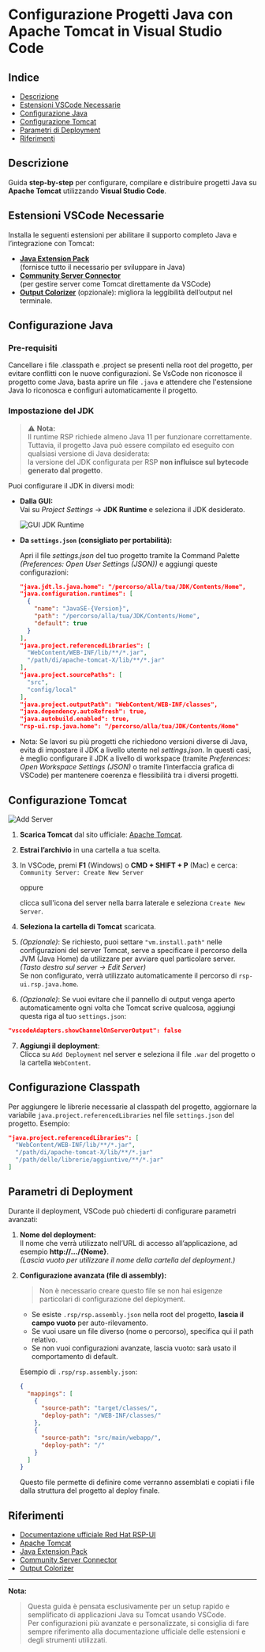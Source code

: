 # Configurazione Progetti Java con Apache Tomcat in Visual Studio Code

## Indice

- [Descrizione](#descrizione)
- [Estensioni VSCode Necessarie](#estensioni-vscode-necessarie)
- [Configurazione Java](#configurazione-java)
- [Configurazione Tomcat](#configurazione-tomcat)
- [Parametri di Deployment](#parametri-di-deployment)
- [Riferimenti](#riferimenti)

## Descrizione

Guida **step-by-step** per configurare, compilare e distribuire progetti Java su **Apache Tomcat** utilizzando **Visual Studio Code**.



## Estensioni VSCode Necessarie

Installa le seguenti estensioni per abilitare il supporto completo Java e l’integrazione con Tomcat:

- [**Java Extension Pack**](https://marketplace.visualstudio.com/items?itemName=vscjava.vscode-java-pack)  
  (fornisce tutto il necessario per sviluppare in Java)
- [**Community Server Connector**](https://marketplace.visualstudio.com/items?itemName=redhat.vscode-community-server-connector)  
  (per gestire server come Tomcat direttamente da VSCode)
- [**Output Colorizer**](https://marketplace.visualstudio.com/items?itemName=IBM.output-colorizer) (opzionale): migliora la leggibilità dell’output nel terminale.


## Configurazione Java

### Pre-requisiti
Cancellare i file .classpath e .project se presenti nella root del progetto, per evitare conflitti con le nuove configurazioni.
Se VsCode non riconosce il progetto come Java, basta aprire un file `.java` e attendere che l'estensione Java lo riconosca e configuri automaticamente il progetto. 

### Impostazione del JDK

> ⚠️ **Nota:**  
> Il runtime RSP richiede almeno Java 11 per funzionare correttamente.  
> Tuttavia, il progetto Java può essere compilato ed eseguito con qualsiasi versione di Java desiderata:  
> la versione del JDK configurata per RSP **non influisce sul bytecode generato dal progetto**.

Puoi configurare il JDK in diversi modi:
- **Dalla GUI:**  
  Vai su *Project Settings* → **JDK Runtime** e seleziona il JDK desiderato.
  
  ![GUI JDK Runtime](resources/record/add_jdk.gif)
- **Da `settings.json` (consigliato per portabilità):**

  Apri il file *settings.json* del tuo progetto tramite la Command Palette *(Preferences: Open User Settings (JSON))* e aggiungi queste configurazioni:

  ```json
  "java.jdt.ls.java.home": "/percorso/alla/tua/JDK/Contents/Home",
  "java.configuration.runtimes": [
    {
      "name": "JavaSE-{Version}",
      "path": "/percorso/alla/tua/JDK/Contents/Home",
      "default": true
    }
  ],
  "java.project.referencedLibraries": [
    "WebContent/WEB-INF/lib/**/*.jar",
    "/path/di/apache-tomcat-X/lib/**/*.jar"
  ],
  "java.project.sourcePaths": [
    "src",
    "config/local"
  ],
  "java.project.outputPath": "WebContent/WEB-INF/classes",
  "java.dependency.autoRefresh": true,
  "java.autobuild.enabled": true,
  "rsp-ui.rsp.java.home": "/percorso/alla/tua/JDK/Contents/Home"
  ```

- Nota: Se lavori su più progetti che richiedono versioni diverse di Java, evita di impostare il JDK a livello utente nel *settings.json*.
In questi casi, è meglio configurare il JDK a livello di workspace (tramite *Preferences: Open Workspace Settings (JSON)* o tramite l’interfaccia grafica di VSCode) per mantenere coerenza e flessibilità tra i diversi progetti.


## Configurazione Tomcat

![Add Server](resources/record/add_server.gif)

1. **Scarica Tomcat** dal sito ufficiale: [Apache Tomcat](https://tomcat.apache.org/).
2. **Estrai l’archivio** in una cartella a tua scelta.
3. In VSCode, premi **F1** (Windows) o **CMD + SHIFT + P** (Mac) e cerca:  
   `Community Server: Create New Server`
    
    oppure
    
    clicca sull'icona del server nella barra laterale e seleziona `Create New Server`.

4. **Seleziona la cartella di Tomcat** scaricata.
5. *(Opzionale)*: Se richiesto, puoi settare `"vm.install.path"` nelle configurazioni del server Tomcat, serve a specificare il percorso della JVM (Java Home) da utilizzare per avviare quel particolare server.
   *(Tasto destro sul server → Edit Server)*  
   Se non configurato, verrà utilizzato automaticamente il percorso di `rsp-ui.rsp.java.home`.
  6. *(Opzionale)*: Se vuoi evitare che il pannello di output venga aperto automaticamente ogni volta che Tomcat scrive qualcosa, aggiungi questa riga al tuo `settings.json`:

   ```json
   "vscodeAdapters.showChannelOnServerOutput": false
   ```

7. **Aggiungi il deployment**:  
   Clicca su `Add Deployment` nel server e seleziona il file `.war` del progetto o la cartella `WebContent`.

## Configurazione Classpath
Per aggiungere le librerie necessarie al classpath del progetto, aggiornare la variabile `java.project.referencedLibraries` nel file `settings.json` del progetto. Esempio:

```json
"java.project.referencedLibraries": [
  "WebContent/WEB-INF/lib/**/*.jar",
  "/path/di/apache-tomcat-X/lib/**/*.jar"
  "/path/delle/librerie/aggiuntive/**/*.jar"
]
```


## Parametri di Deployment

Durante il deployment, VSCode può chiederti di configurare parametri avanzati:

1. **Nome del deployment:**  
  Il nome che verrà utilizzato nell’URL di accesso all’applicazione, ad esempio **http://.../{Nome}**.  
    *(Lascia vuoto per utilizzare il nome della cartella del deployment.)*

2. **Configurazione avanzata (file di assembly):**  
    > Non è necessario creare questo file se non hai esigenze particolari di configurazione del deployment.
    - Se esiste `.rsp/rsp.assembly.json` nella root del progetto, **lascia il campo vuoto** per auto-rilevamento.
    - Se vuoi usare un file diverso (nome o percorso), specifica qui il path relativo.
    - Se non vuoi configurazioni avanzate, lascia vuoto: sarà usato il comportamento di default.

    Esempio di `.rsp/rsp.assembly.json`:

    ```json
    {
      "mappings": [
        {
          "source-path": "target/classes/",
          "deploy-path": "/WEB-INF/classes/"
        },
        {
          "source-path": "src/main/webapp/",
          "deploy-path": "/"
        }
      ]
    }
    ```

    Questo file permette di definire come verranno assemblati e copiati i file dalla struttura del progetto al deploy finale.


## Riferimenti

- [Documentazione ufficiale Red Hat RSP-UI](https://github.com/redhat-developer/vscode-rsp-ui)
- [Apache Tomcat](https://tomcat.apache.org/)
- [Java Extension Pack](https://marketplace.visualstudio.com/items?itemName=vscjava.vscode-java-pack)
- [Community Server Connector](https://marketplace.visualstudio.com/items?itemName=redhat.vscode-community-server-connector)
- [Output Colorizer](https://marketplace.visualstudio.com/items?itemName=IBM.output-colorizer)

---

**Nota:**  
>Questa guida è pensata esclusivamente per un setup rapido e semplificato di applicazioni Java su Tomcat usando VSCode.  
>Per configurazioni più avanzate e personalizzate, si consiglia di fare sempre riferimento alla documentazione ufficiale delle estensioni e degli strumenti utilizzati.